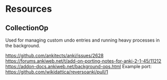 # Resources
## CollectionOp
Used for managing custom undo entries and running heavy processes in the background.

https://github.com/ankitects/anki/issues/2628
https://forums.ankiweb.net/t/add-on-porting-notes-for-anki-2-1-45/11212
https://addon-docs.ankiweb.net/background-ops.html
Example port: https://github.com/wikidattica/reversoanki/pull/1